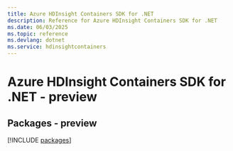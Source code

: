 ```yaml
---
title: Azure HDInsight Containers SDK for .NET
description: Reference for Azure HDInsight Containers SDK for .NET
ms.date: 06/03/2025
ms.topic: reference
ms.devlang: dotnet
ms.service: hdinsightcontainers
---
```

# Azure HDInsight Containers SDK for .NET - preview
## Packages - preview
[!INCLUDE [packages](hdinsight-containers-index.md)]